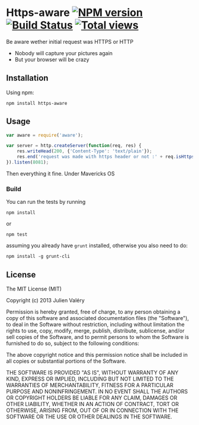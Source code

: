 Https-aware [![NPM version](https://badge.fury.io/js/https-aware.png)](http://badge.fury.io/js/https-aware) [![Build Status](https://travis-ci.org/darul75/https-aware.svg?branch=master)](https://travis-ci.org/darul75/https-aware) [![Total views](https://sourcegraph.com/api/repos/github.com/darul75/https-aware/counters/views.png)](https://sourcegraph.com/github.com/darul75/https-aware)
=====================

Be aware wether initial request was HTTPS or HTTP

* Nobody will capture your pictures again
* But your browser will be crazy

Installation
------------

Using npm:

```
npm install https-aware
```

Usage
-------------

```javascript
var aware = require('aware');

var server = http.createServer(function(req, res) {            
    res.writeHead(200, {'Content-Type': 'text/plain'});
    res.end('request was made with https header or not :' + req.isHttps());
}).listen(8081); 
```

Then everything it fine. Under Mavericks OS

### Build

You can run the tests by running

```
npm install
```
or
```
npm test
```

assuming you already have `grunt` installed, otherwise you also need to do:

```
npm install -g grunt-cli
```

## License

The MIT License (MIT)

Copyright (c) 2013 Julien Valéry

Permission is hereby granted, free of charge, to any person obtaining a copy
of this software and associated documentation files (the "Software"), to deal
in the Software without restriction, including without limitation the rights
to use, copy, modify, merge, publish, distribute, sublicense, and/or sell
copies of the Software, and to permit persons to whom the Software is
furnished to do so, subject to the following conditions:

The above copyright notice and this permission notice shall be included in
all copies or substantial portions of the Software.

THE SOFTWARE IS PROVIDED "AS IS", WITHOUT WARRANTY OF ANY KIND, EXPRESS OR
IMPLIED, INCLUDING BUT NOT LIMITED TO THE WARRANTIES OF MERCHANTABILITY,
FITNESS FOR A PARTICULAR PURPOSE AND NONINFRINGEMENT. IN NO EVENT SHALL THE
AUTHORS OR COPYRIGHT HOLDERS BE LIABLE FOR ANY CLAIM, DAMAGES OR OTHER
LIABILITY, WHETHER IN AN ACTION OF CONTRACT, TORT OR OTHERWISE, ARISING FROM,
OUT OF OR IN CONNECTION WITH THE SOFTWARE OR THE USE OR OTHER DEALINGS IN
THE SOFTWARE.




